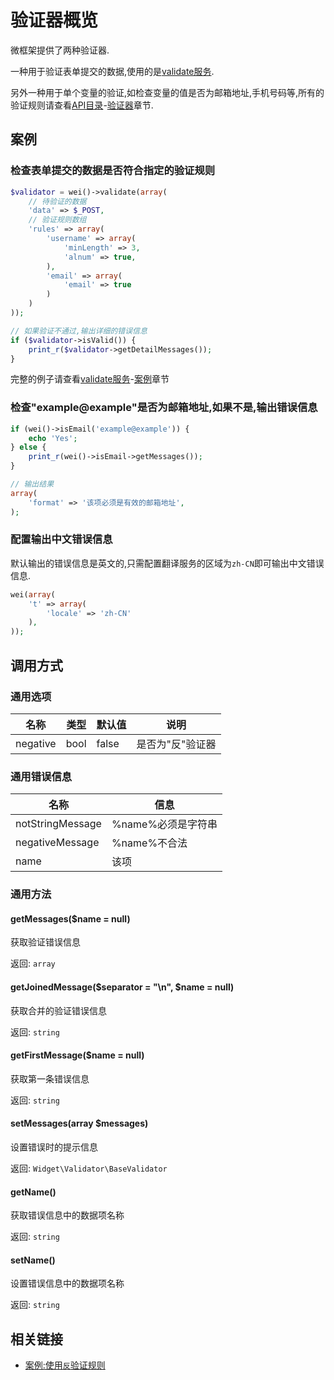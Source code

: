 验证器概览
==========

微框架提供了两种验证器.

一种用于验证表单提交的数据,使用的是[validate服务](../api/validate.md).

另外一种用于单个变量的验证,如检查变量的值是否为邮箱地址,手机号码等,所有的验证规则请查看[API目录](../#api参考目录)-[验证器](../#验证器)章节.

案例
----

### 检查表单提交的数据是否符合指定的验证规则

```php
$validator = wei()->validate(array(
    // 待验证的数据
    'data' => $_POST,
    // 验证规则数组
    'rules' => array(
        'username' => array(
            'minLength' => 3,
            'alnum' => true,
        ),
        'email' => array(
            'email' => true
        )
    )
));

// 如果验证不通过,输出详细的错误信息
if ($validator->isValid()) {
    print_r($validator->getDetailMessages());
}
```

完整的例子请查看[validate服务](../api/validate.md)-[案例](../api/validate.md#案例)章节

### 检查"example@example"是否为邮箱地址,如果不是,输出错误信息

```php
if (wei()->isEmail('example@example')) {
    echo 'Yes';
} else {
    print_r(wei()->isEmail->getMessages());
}

// 输出结果
array(
    'format' => '该项必须是有效的邮箱地址',
);
```

### 配置输出中文错误信息

默认输出的错误信息是英文的,只需配置翻译服务的区域为`zh-CN`即可输出中文错误信息.

```php
wei(array(
    't' => array(
        'locale' => 'zh-CN'
    ),
));
```

调用方式
--------

### 通用选项

名称           | 类型    | 默认值  | 说明
---------------|---------|---------|------
negative       | bool    | false   | 是否为"反"验证器

### 通用错误信息

名称                   | 信息
-----------------------|------
notStringMessage       | %name%必须是字符串
negativeMessage        | %name%不合法
name                   | 该项

### 通用方法

#### getMessages($name = null)

获取验证错误信息

返回: `array`

#### getJoinedMessage($separator = "\n", $name = null)

获取合并的验证错误信息

返回: `string`

#### getFirstMessage($name = null)

获取第一条错误信息

返回: `string`

#### setMessages(array $messages)

设置错误时的提示信息

返回: `Widget\Validator\BaseValidator`

#### getName()

获取错误信息中的数据项名称

返回: `string`

#### setName()

设置错误信息中的数据项名称

返回: `string`


相关链接
--------

* [案例:使用`反`验证规则](../api/validate.md#%E6%A1%88%E4%BE%8B%E4%BD%BF%E7%94%A8%E5%8F%8D%E9%AA%8C%E8%AF%81%E8%A7%84%E5%88%99)